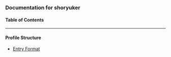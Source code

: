 ### Documentation for shoryuker<br>
#### Table of Contents<br>
---
#### Profile Structure
+ [Entry Format](https://github.com/shoryuker/documentation/entryformat.md)<br>
